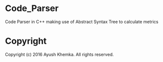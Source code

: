 # Code_Parser
Code Parser in C++ making use of Abstract Syntax Tree to calculate metrics

# Copyright
Copyright (c) 2016 Ayush Khemka. All rights reserved.
